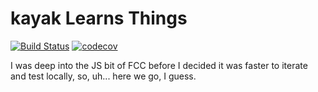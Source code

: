 # kayak Learns Things

[![Build Status](http://k4y4k.theworkpc.com/api/badges/k4y4k/freak-ode-camp/status.svg?ref=refs/heads/main)](http://k4y4k.theworkpc.com/k4y4k/freak-ode-camp)
[![codecov](https://codecov.io/gh/k4y4k/freak-ode-camp/branch/master/graph/badge.svg)](https://codecov.io/gh/k4y4k/freak-ode-camp)

I was deep into the JS bit of FCC before I decided it was faster to iterate and test locally, so, uh... here we go, I guess.
